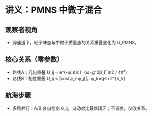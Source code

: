 # 讲义：PMNS 中微子混合

## 观察者视角
- 弱通道下，轻子味态与中微子质量态的关系重叠显化为 U_PMNS。

## 核心关系（零参数）
- 路线A：几何重叠 U_ij ∝ e^{-ω|Δn|}（ω=g^2β_Γ ln2 / 4π²）
- 路线B：相位重叠 U_ij ∝ |cos(φ_i-φ_j)|，φ_k=g·ln 2^{n_k}

## 航海步骤
- 多路并行：A/B 各自给出 θ_ij，自动对比最优闭环；不调参，仅改关系。
